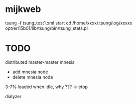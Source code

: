 mijkweb
=======

tsung -f tsung_test1.xml start
cd /home/xxxx/.tsung/log/xxxxx
opt/erl15b01/lib/tsung/bin/tsung_stats.pl

TODO
========
distributed master-master mnesia
- add mnesia node
- delete mnesia node

3-7% loaded when idle, why ??? -> etop

dialyzer
